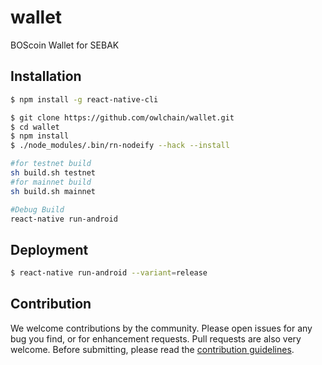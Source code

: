 # wallet
BOScoin Wallet for SEBAK

## Installation

```sh
$ npm install -g react-native-cli

$ git clone https://github.com/owlchain/wallet.git
$ cd wallet
$ npm install
$ ./node_modules/.bin/rn-nodeify --hack --install

#for testnet build
sh build.sh testnet
#for mainnet build
sh build.sh mainnet

#Debug Build
react-native run-android
```

## Deployment

```sh
$ react-native run-android --variant=release
```

## Contribution

We welcome contributions by the community. Please open issues for any bug you find, or for enhancement requests. Pull requests are also very welcome. Before submitting, please read the [contribution guidelines](CONTRIBUTING.md).
